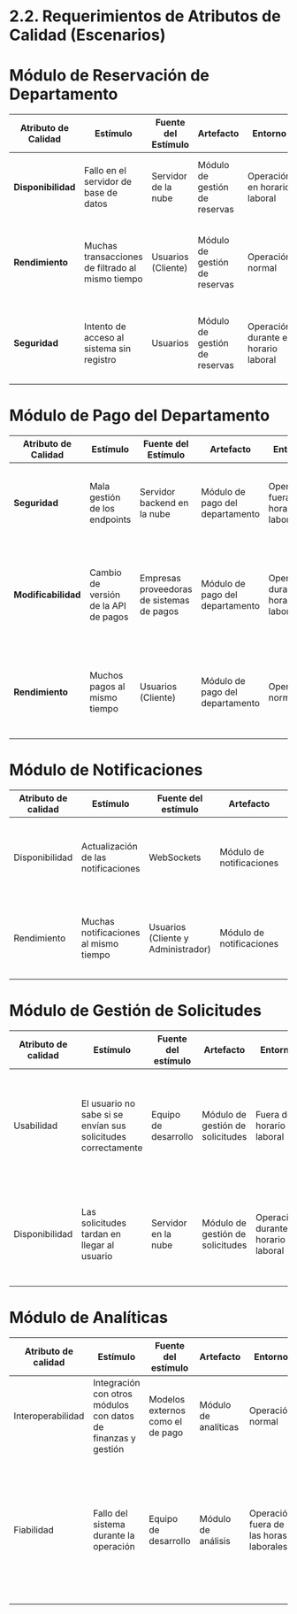 # 2.2. Requerimientos de Atributos de Calidad (Escenarios)

# Módulo de Reservación de Departamento

| Atributo de Calidad | Estímulo | Fuente del Estímulo | Artefacto | Entorno | Respuesta | Medida de Respuesta |
|---------------------|----------|---------------------|-----------|---------|-----------|---------------------|
| **Disponibilidad**   | Fallo en el servidor de base de datos | Servidor de la nube | Módulo de gestión de reservas | Operación en horario laboral | El sistema pasa a un servidor de respaldo | El sistema debe estar disponible el 99% del tiempo del año. |
| **Rendimiento**      | Muchas transacciones de filtrado al mismo tiempo | Usuarios (Cliente) | Módulo de gestión de reservas | Operación normal | Se utilizan colas para las transacciones y no sobrecargar el servidor | El sistema no se cuelga y los usuarios pueden seguir reservando |
| **Seguridad**        | Intento de acceso al sistema sin registro | Usuarios | Módulo de gestión de reservas | Operación durante el horario laboral | El sistema debe evitar ataques de inyección SQL | El sistema genera alertas automáticas de la vulneración del sistema. |

# Módulo de Pago del Departamento

| Atributo de Calidad | Estímulo | Fuente del Estímulo | Artefacto | Entorno | Respuesta | Medida de Respuesta |
|---------------------|----------|---------------------|-----------|---------|-----------|---------------------|
| **Seguridad**        | Mala gestión de los endpoints | Servidor backend en la nube | Módulo de pago del departamento | Operación fuera del horario laboral | El sistema pasa a un servidor de respaldo | Los datos del sistema se deben asegurar en un 99% |
| **Modificabilidad**        | Cambio de versión de la API de pagos | Empresas proveedoras de sistemas de pagos | Módulo de pago del departamento | Operación durante el horario laboral | Se actualiza el API a la última versión de los preveedores de pagos | Al final de unos 21 días el sistema realiza todos los pagos de manera segura |
| **Rendimiento**      | Muchos pagos al mismo tiempo | Usuarios (Cliente) | Módulo de pago del departamento | Operación normal | Se utilizan particiones del servidor para evitar sobrecarga | El sistema no se cuelga y los usuarios pueden seguir pagando |

# Módulo de Notificaciones

| Atributo de calidad | Estímulo                            | Fuente del estímulo | Artefacto               | Entorno                  | Respuesta                                                                 | Medida de respuesta                        |
|---------------------|------------------------------------|---------------------|-------------------------|--------------------------|----------------------------------------------------------------------------|--------------------------------------------|
| Disponibilidad      | Actualización de las notificaciones| WebSockets           | Módulo de notificaciones | Fuera del horario laboral | Se modifica el sistema de notificaciones y el master se actualiza a fin de mes | Las notificaciones responden correctamente y en el momento correcto |
| Rendimiento         | Muchas notificaciones al mismo tiempo | Usuarios (Cliente y Administrador) | Módulo de notificaciones | Operación durante el horario laboral | Se gestiona el tiempo de aparición de las notificaciones para evitar sobrecarga | Las notificaciones funcionan de manera eficiente |

# Módulo de Gestión de Solicitudes

| Atributo de calidad | Estímulo                                           | Fuente del estímulo | Artefacto                   | Entorno                          | Respuesta                                                                 | Medida de respuesta                                                |
|---------------------|----------------------------------------------------|---------------------|-----------------------------|-----------------------------------|--------------------------------------------------------------------------|--------------------------------------------------------------------|
| Usabilidad          | El usuario no sabe si se envían sus solicitudes correctamente | Equipo de desarrollo | Módulo de gestión de solicitudes | Fuera del horario laboral          | Se modifica la interfaz para mostrar un icono si la solicitud fue enviada y otro si no | El usuario sabe cuando su solicitud ha sido enviada y cuando no    |
| Disponibilidad      | Las solicitudes tardan en llegar al usuario         | Servidor en la nube  | Módulo de gestión de solicitudes | Operación durante el horario laboral | Se modifican las consultas de las solicitudes                                     | El sistema escanea toda la data necesaria para obtener o crear solicitudes     |

# Módulo de Analíticas

| Atributo de calidad | Estímulo                                                         | Fuente del estímulo               | Artefacto            | Entorno                        | Respuesta                                                                           | Medida de respuesta                                                                     |
|---------------------|------------------------------------------------------------------|-----------------------------------|----------------------|--------------------------------|--------------------------------------------------------------------------------------|-----------------------------------------------------------------------------------------|
| Interoperabilidad   | Integración con otros módulos con datos de finanzas y gestión    | Modelos externos como el de pago | Módulo de analíticas | Operación normal               | Se implementa una API para integrar otros sistemas                                   | El sistema debe integrar al menos unos 2 módulos externos                                |
| Fiabilidad          | Fallo del sistema durante la operación                           | Equipo de desarrollo             | Módulo de análisis   | Operación fuera de las horas laborales | Los análisis se reinician automáticamente sin guardar los datos del análisis de manera local | El sistema debe poder guardar los datos de análisis localmente hasta realizar cambios al final de unos 12 días |
